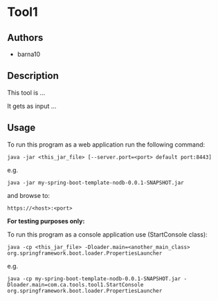 #  Tool1

## Authors
 - barna10

## Description
This tool is ...

It gets as input ...

## Usage

To run this program as a web application run the following command:

	java -jar <this_jar_file> [--server.port=<port> default port:8443]
e.g.

	java -jar my-spring-boot-template-nodb-0.0.1-SNAPSHOT.jar

and browse to:

	https://<host>:<port>
	
**For testing purposes only:**

To run this program as a console application use (StartConsole class): 
	
	java -cp <this_jar_file> -Dloader.main=<another_main_class> org.springframework.boot.loader.PropertiesLauncher
e.g.

	java -cp my-spring-boot-template-nodb-0.0.1-SNAPSHOT.jar -Dloader.main=com.ca.tools.tool1.StartConsole org.springframework.boot.loader.PropertiesLauncher
